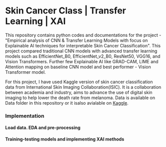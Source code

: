 # Skin Cancer Class | Transfer Learning | XAI

This repository contains python codes and documentations for the project - "Empirical analysis of CNN & Transfer Learning Models with focus on Explainable AI techniques for 
interpretable Skin Cancer Classification". This project compared traditional CNN models with advanced transfer learning models such as EfficientNet_B0, EfficientNet_v2_B0, 
ResNet50, VGG16, and Vision Transformers. Further few Explainable AI like GRAD-CAM, LIME and Attention mapping on baseline CNN model and best performer - Vision Transformer model.

For this project, I have used Kaggle version of skin cancer classification data from International Skin Imaging Collaboration(ISIC). It is a collaboration between academia and industry, aims to advance the use of digital skin imaging to help lower the death rate from melanoma. Data is available on Data folder in this repository or it isalso avialable on [Kaggle](https://www.kaggle.com/datasets/fanconic/skin-cancer-malignant-vs-benign).

### Implementation


#### Load data. EDA and pre-processing


#### Training-testing models and implementing XAI methods
